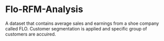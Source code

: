 # Flo-RFM-Analysis

A dataset that contains average sales and earnings from a shoe company called FLO. Customer segmentation is applied and specific group of customers are accuired.
